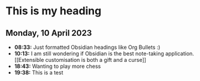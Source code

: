# This is my heading
## Monday, 10 April 2023
- **08:33:** Just formatted Obsidian headings like Org Bullets :)
- **10:13:** I am still wondering if Obsidian is the best note-taking application. [[Extensible customisation is both a gift and a curse]]
- **18:43:** Wanting to play more chess
- **19:38:** This is a test

